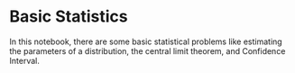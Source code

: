 # Basic Statistics
In this notebook, there are some basic statistical problems like estimating the parameters of a distribution, the central limit theorem, and Confidence Interval.
